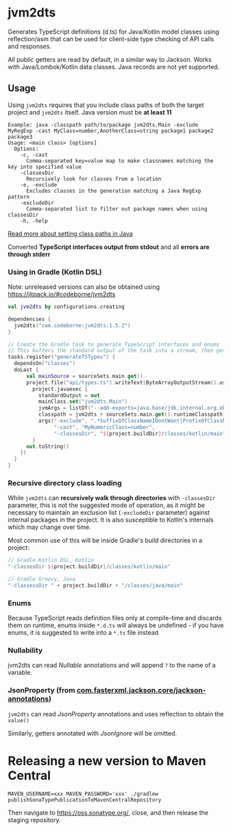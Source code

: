 # jvm2dts

Generates TypeScript definitions (d.ts) for Java/Kotlin model classes using reflection/asm 
that can be used for client-side type checking of API calls and responses.

All public getters are read by default, in a similar way to Jackson.
Works with Java/Lombok/Kotlin data classes. Java records are not yet supported.

## Usage

Using `jvm2dts` requires that you include class paths of both the target project and `jvm2dts` itself. 
Java version must be **at least 11**

```
Example: java -classpath path/to/package jvm2dts.Main -exclude MyRegExp -cast MyClass=number,AnotherClass=string package1 package2 package3
Usage: <main class> [options]
  Options:
    -c, -cast
      Comma-separated key=value map to make classnames matching the key into specified value
    -classesDir
      Recursively look for classes from a location
    -e, -exclude
      Excludes classes in the generation matching a Java RegExp pattern
    -excludeDir
      Comma-separated list to filter out package names when using classesDir
    -h, -help
```

[Read more about setting class paths in Java](https://docs.oracle.com/javase/11/docs/technotes/tools/windows/classpath.html)

Converted **TypeScript interfaces output from stdout** and all **errors are through stderr**

### Using in Gradle (Kotlin DSL)

Note: unreleased versions can also be obtained using https://jitpack.io/#codeborne/jvm2dts

```kotlin
val jvm2dts by configurations.creating

dependencies {
  jvm2dts("com.codeborne:jvm2dts:1.5.2")
}

// Create the Gradle task to generate TypeScript interfaces and enums
// This buffers the standard output of the task into a stream, then gets written to a file
tasks.register("generateTSTypes") { 
  dependsOn("classes")
  doLast {
      val mainSource = sourceSets.main.get()
      project.file("api/types.ts").writeText(ByteArrayOutputStream().use { out ->
        project.javaexec {
          standardOutput = out
          mainClass.set("jvm2dts.Main")
          jvmArgs = listOf("--add-exports=java.base/jdk.internal.org.objectweb.asm=ALL-UNNAMED") // Java 16+ needs this
          classpath = jvm2dts + sourceSets.main.get().runtimeClasspath
          args("-exclude", ".*SuffixOfClassNameIDontWant|PrefixOfClassNameIDontWant.*", 
               "-cast", "MyNumericClass=number",
               "-classesDir", "${project.buildDir}/classes/kotlin/main")
        }
      out.toString()
    })
  }
}
```

### Recursive directory class loading

While `jvm2dts` can **recursively walk through directories** with `-classesDir` parameter, this is not 
the suggested mode of operation, as it might be necessary to maintain an exclusion list
(`-excludeDir` parameter) against internal packages in the project. It is also susceptible to 
Kotlin's internals which may change over time.

Most common use of this will be inside Gradle's build directories in a project:

```kotlin
// Gradle Kotlin DSL, Kotlin
"-classesDir ${project.buildDir}/classes/kotlin/main"
```

```groovy
// Gradle Groovy, Java
"-classessDir " + project.buildDir + "/classes/java/main"
```

### Enums

Because TypeScript reads definition files only at compile-time and discards them on runtime, 
enums inside ``*.d.ts`` will always be undefined - if you have enums, it is suggested to write 
into a ``*.ts`` file instead

### Nullability

jvm2dts can read _Nullable_ annotations and will append ``?`` to the name of a variable.

### JsonProperty (from [com.fasterxml.jackson.core/jackson-annotations](https://mvnrepository.com/artifact/com.fasterxml.jackson.core/jackson-annotations))

`jvm2dts` can read _JsonProperty_ annotations and uses reflection to obtain the `value()`

Similarly, getters annotated with _JsonIgnore_ will be omitted.

# Releasing a new version to Maven Central

```
MAVEN_USERNAME=xxx MAVEN_PASSWORD='xxx' ./gradlew publishSonaTypePublicationToMavenCentralRepository
```

Then navigate to https://oss.sonatype.org/, close, and then release the staging repository.
